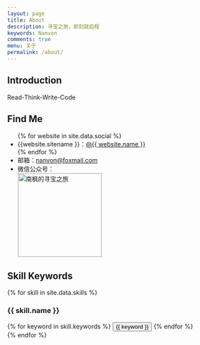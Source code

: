 ```yaml
---
layout: page
title: About
description: 寻宝之旅，即刻就启程
keywords: Nanvon
comments: true
menu: 关于
permalink: /about/
---
```


## Introduction

Read-Think-Write-Code

## Find Me

<ul>
{% for website in site.data.social %}
<li>{{website.sitename }}：<a href="{{ website.url }}" target="_blank">@{{ website.name }}</a></li>
{% endfor %}
<li>
邮箱：<a href="mailto:nanvon@foxmail.com" alt="nanvon@foxmail.com">nanvon@foxmail.com</a>
</li>
<li>
微信公众号：<br />
<img style="height:192px;width:192px;border:1px solid lightgrey;" src="{{ assets_base_url }}/assets/images/qrcode.jpg" alt="南枫的寻宝之旅" />
</li>
</ul>

## Skill Keywords

{% for skill in site.data.skills %}
### {{ skill.name }}
<div class="btn-inline">
{% for keyword in skill.keywords %}
<button class="btn btn-outline" type="button">{{ keyword }}</button>
{% endfor %}
</div>
{% endfor %}
